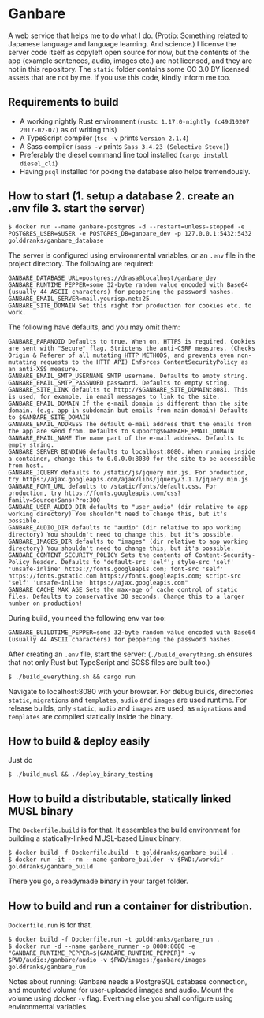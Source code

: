 # Ganbare
A web service that helps me to do what I do. (Protip: Something related to Japanese language and language learning. And science.) I license the server code itself as copyleft open source for now, but the contents of the app (example sentences, audio, images etc.) are not licensed, and they are not in this repository. The `static` folder contains some CC 3.0 BY licensed assets that are not by me. If you use this code, kindly inform me too.

## Requirements to build

* A working nightly Rust environment (`rustc 1.17.0-nightly (c49d10207 2017-02-07)` as of writing this)
* A TypeScript compiler (`tsc -v` prints `Version 2.1.4`)
* A Sass compiler (`sass -v` prints `Sass 3.4.23 (Selective Steve)`)
* Preferably the diesel command line tool installed (`cargo install diesel_cli`)
* Having `psql` installed for poking the database also helps tremendously.

## How to start (1. setup a database 2. create an .env file 3. start the server)

    $ docker run --name ganbare-postgres -d --restart=unless-stopped -e POSTGRES_USER=$USER -e POSTGRES_DB=ganbare_dev -p 127.0.0.1:5432:5432 golddranks/ganbare_database

The server is configured using environmental variables, or an `.env` file in the project directory. The following are required:

    GANBARE_DATABASE_URL=postgres://drasa@localhost/ganbare_dev
    GANBARE_RUNTIME_PEPPER=some 32-byte random value encoded with Base64 (usually 44 ASCII characters) for peppering the password hashes.
    GANBARE_EMAIL_SERVER=mail.yourisp.net:25
    GANBARE_SITE_DOMAIN Set this right for production for cookies etc. to work.

The following have defaults, and you may omit them:

    GANBARE_PARANOID Defaults to true. When on, HTTPS is required. Cookies are sent with "Secure" flag. Strictens the anti-CSRF measures. (Checks Origin & Referer of all mutating HTTP METHODS, and prevents even non-mutating requests to the HTTP API) Enforces ContentSecurityPolicy as an anti-XSS measure.
    GANBARE_EMAIL_SMTP_USERNAME SMTP username. Defaults to empty string.
    GANBARE_EMAIL_SMTP_PASSWORD password. Defaults to empty string.
    GANBARE_SITE_LINK defaults to http://$GANBARE_SITE_DOMAIN:8081. This is used, for example, in email messages to link to the site.
    GANBARE_EMAIL_DOMAIN If the e-mail domain is different than the site domain. (e.g. app in subdomain but emails from main domain) Defaults to $GANBARE_SITE_DOMAIN
    GANBARE_EMAIL_ADDRESS The default e-mail address that the emails from the app are send from. Defaults to support@$GANBARE_EMAIL_DOMAIN
    GANBARE_EMAIL_NAME The name part of the e-mail address. Defaults to empty string.
    GANBARE_SERVER_BINDING defaults to localhost:8080. When running inside a container, change this to 0.0.0.0:8080 for the site to be accessible from host.
    GANBARE_JQUERY defaults to /static/js/jquery.min.js. For production, try https://ajax.googleapis.com/ajax/libs/jquery/3.1.1/jquery.min.js
    GANBARE_FONT_URL defaults to /static/fonts/default.css. For production, try https://fonts.googleapis.com/css?family=Source+Sans+Pro:300
    GANBARE_USER_AUDIO_DIR defaults to "user_audio" (dir relative to app working directory) You shouldn't need to change this, but it's possible.
    GANBARE_AUDIO_DIR defaults to "audio" (dir relative to app working directory) You shouldn't need to change this, but it's possible.
    GANBARE_IMAGES_DIR defaults to "images" (dir relative to app working directory) You shouldn't need to change this, but it's possible.
    GANBARE_CONTENT_SECURITY_POLICY Sets the contents of Content-Security-Policy header. Defaults to "default-src 'self'; style-src 'self' 'unsafe-inline' https://fonts.googleapis.com; font-src 'self' https://fonts.gstatic.com https://fonts.googleapis.com; script-src 'self' 'unsafe-inline' https://ajax.googleapis.com"
    GANBARE_CACHE_MAX_AGE Sets the max-age of cache control of static files. Defaults to conservative 30 seconds. Change this to a larger number on production!

During build, you need the following env var too: 

    GANBARE_BUILDTIME_PEPPER=some 32-byte random value encoded with Base64 (usually 44 ASCII characters) for peppering the password hashes.

After creating an `.env` file, start the server: (`./build_everything.sh` ensures that not only Rust but TypeScript and SCSS files are built too.)

    $ ./build_everything.sh && cargo run

Navigate to localhost:8080 with your browser. For debug builds, directories `static`, `migrations` and `templates`, `audio` and `images` are used runtime.
For release builds, only `static`, `audio` and `images` are used, as `migrations` and `templates` are compiled statically inside the binary.

## How to build & deploy easily
Just do

    $ ./build_musl && ./deploy_binary_testing

## How to build a distributable, statically linked MUSL binary

The `Dockerfile.build` is for that. It assembles the build environment for building a statically-linked MUSL-based Linux binary:

    $ docker build -f Dockerfile.build -t golddranks/ganbare_build .
    $ docker run -it --rm --name ganbare_builder -v $PWD:/workdir golddranks/ganbare_build

There you go, a readymade binary in your target folder.

## How to build and run a container for distribution.

`Dockerfile.run` is for that.

    $ docker build -f Dockerfile.run -t golddranks/ganbare_run .
    $ docker run -d --name ganbare_runner -p 8080:8080 -e "GANBARE_RUNTIME_PEPPER=${GANBARE_RUNTIME_PEPPER}" -v $PWD/audio:/ganbare/audio -v $PWD/images:/ganbare/images golddranks/ganbare_run

Notes about running: Ganbare needs a PostgreSQL database connection, and mounted volume for user-uploaded images and audio.
Mount the volume using docker `-v` flag. Everthing else you shall configure using environmental variables.
